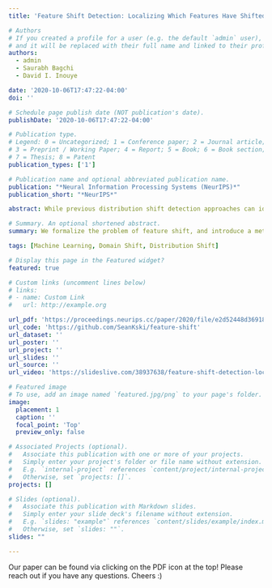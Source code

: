 ```yaml
---
title: 'Feature Shift Detection: Localizing Which Features Have Shifted via Conditional Distribution Test'

# Authors
# If you created a profile for a user (e.g. the default `admin` user), write the username (folder name) here
# and it will be replaced with their full name and linked to their profile.
authors:
  - admin
  - Saurabh Bagchi
  - David I. Inouye

date: '2020-10-06T17:47:22-04:00'
doi: ''

# Schedule page publish date (NOT publication's date).
publishDate: '2020-10-06T17:47:22-04:00'

# Publication type.
# Legend: 0 = Uncategorized; 1 = Conference paper; 2 = Journal article;
# 3 = Preprint / Working Paper; 4 = Report; 5 = Book; 6 = Book section;
# 7 = Thesis; 8 = Patent
publication_types: ['1']

# Publication name and optional abbreviated publication name.
publication: "*Neural Information Processing Systems (NeurIPS)*"
publication_short: "*NeurIPS*"

abstract: While previous distribution shift detection approaches can identify if a shift has occurred, these approaches cannot localize which specific features have caused a distribution shift—a critical step in diagnosing or fixing any underlying issue. For example, in military sensor networks, users will want to detect when one or more of the sensors has been compromised, and critically, they will want to know which specific sensors might be compromised. Thus, we first define a formalization of this problem as multiple conditional distribution hypothesis tests and propose both non-parametric and parametric statistical tests. For both efficiency and flexibility, we then propose to use a test statistic based on the density model score function (i.e., gradient with respect to the input)—which can easily compute test statistics for all dimensions in a single forward and backward pass. Any density model could be used for computing the necessary statistics including deep density models such as normalizing flows or autoregressive models. We additionally develop methods for identifying when and where a shift occurs in multivariate time-series data and show results for multiple scenarios using realistic attack models on both simulated and real world data.

# Summary. An optional shortened abstract.
summary: We formalize the problem of feature shift, and introduce a method for fast and simultaneous detection of domain shifts and localizing the shift to specific feature(s).

tags: [Machine Learning, Domain Shift, Distribution Shift]

# Display this page in the Featured widget?
featured: true

# Custom links (uncomment lines below)
# links:
# - name: Custom Link
#   url: http://example.org

url_pdf: 'https://proceedings.neurips.cc/paper/2020/file/e2d52448d36918c575fa79d88647ba66-Paper.pdf'
url_code: 'https://github.com/SeanKski/feature-shift'
url_dataset: ''
url_poster: ''
url_project: ''
url_slides: ''
url_source: ''
url_video: 'https://slideslive.com/38937638/feature-shift-detection-localizing-which-features-have-shifted-via-conditional-distribution-tests?ref=speaker-23539-latest'

# Featured image
# To use, add an image named `featured.jpg/png` to your page's folder.
image:
  placement: 1
  caption: ''
  focal_point: 'Top'
  preview_only: false

# Associated Projects (optional).
#   Associate this publication with one or more of your projects.
#   Simply enter your project's folder or file name without extension.
#   E.g. `internal-project` references `content/project/internal-project/index.md`.
#   Otherwise, set `projects: []`.
projects: []

# Slides (optional).
#   Associate this publication with Markdown slides.
#   Simply enter your slide deck's filename without extension.
#   E.g. `slides: "example"` references `content/slides/example/index.md`.
#   Otherwise, set `slides: ""`.
slides: ""

---
```

Our paper can be found via clicking on the PDF icon at the top! Please reach out if you have any questions. Cheers :)
